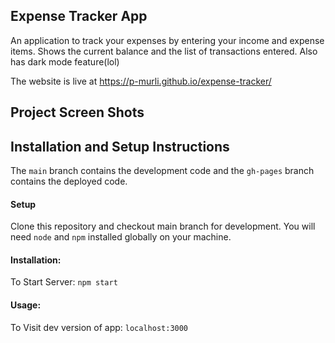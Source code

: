
## Expense Tracker App

An application to track your expenses by entering your income and expense items. Shows the current balance and the list of transactions entered.
Also has dark mode feature(lol)

The website is live at https://p-murli.github.io/expense-tracker/

## Project Screen Shots



## Installation and Setup Instructions

The `main` branch contains the development code and the `gh-pages` branch contains the deployed code.

#### Setup

Clone this repository and checkout main branch for development.
You will need `node` and `npm` installed globally on your machine.

#### Installation:

To Start Server: `npm start`

#### Usage:
To Visit dev version of app: `localhost:3000`


